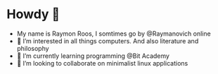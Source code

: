# Howdy 👋

- My name is Raymon Roos, I somtimes go by @Raymanovich online
- 👀 I’m interested in all things computers. And also literature and philosophy 
- 🌱 I’m currently learning programming @Bit Academy
- 💞️ I’m looking to collaborate on minimalist linux applications

<!---
Raymanovich/Raymanovich is a ✨ special ✨ repository because its `README.md` (this file) appears on your GitHub profile.
You can click the Preview link to take a look at your changes.
--->
